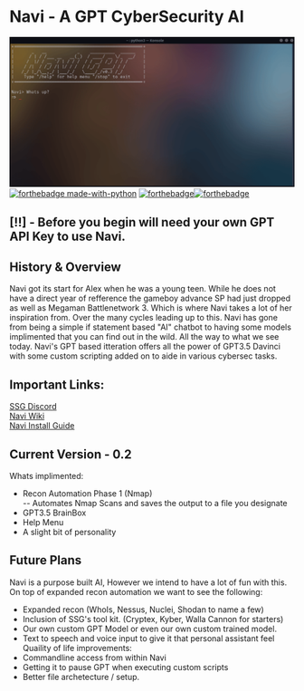# Navi - A GPT CyberSecurity AI
![navi demo](/demo/NaviDemo.gif)    
[![forthebadge made-with-python](http://ForTheBadge.com/images/badges/made-with-python.svg)](https://www.python.org/)
[![forthebadge](https://forthebadge.com/images/badges/built-with-love.svg)](https://forthebadge.com)[![forthebadge](https://forthebadge.com/images/badges/powered-by-black-magic.svg)](https://forthebadge.com)  
  
## [!!] - Before you begin will need your own GPT API Key to use Navi.

## History & Overview
Navi got its start for Alex when he was a young teen. While he does not have a direct year of refference the gameboy advance SP had just dropped as well as Megaman Battlenetwork 3. Which is where Navi takes a lot of her inspiration from. Over the many cycles leading up to this. Navi has gone from being a simple if statement based "AI" chatbot to having some models implimented that you can find out in the wild. All the way to what we see today. Navi's GPT based itteration offers all the power of GPT3.5 Davinci with some custom scripting added on to aide in various cybersec tasks.  
  
## Important Links: 
[SSG Discord](https://discord.gg/RtXWsy5uNE)  
[Navi Wiki](https://github.com/SSGorg/Navi/wiki)  
[Navi Install Guide](https://github.com/SSGorg/Navi/wiki/Installing-Navi-(Linux---Mac))  
  
## Current Version - 0.2  
Whats implimented:
- Recon Automation Phase 1 (Nmap)  
-- Automates Nmap Scans and saves the output to a file you designate
- GPT3.5 BrainBox
- Help Menu
- A slight bit of personality

## Future Plans  
Navi is a purpose built AI, However we intend to have a lot of fun with this. On top of expanded recon automation we want to see the following: 
- Expanded recon (WhoIs, Nessus, Nuclei, Shodan to name a few)
- Inclusion of SSG's tool kit. (Cryptex, Kyber, Walla Cannon for starters) 
- Our own custom GPT Model or even our own custom trained model.
- Text to speech and voice input to give it that personal assistant feel
Quaility of life improvements:
- Commandline access from within Navi
- Getting it to pause GPT when executing custom scripts
- Better file archetecture / setup. 
